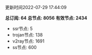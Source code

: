 更新时间2022-07-29 17:44:09

**总订阅: 64**
**总节点: 8056**
**有效节点: 2434**
- ssr节点: 5
- trojan节点: 138
- v2ray节点: 1691
- ss节点: 600
